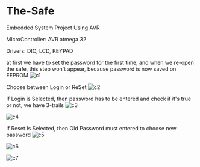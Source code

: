 # The-Safe
Embedded System Project Using AVR

MicroController: AVR atmega 32

Drivers: DIO, LCD, KEYPAD

at first we have to set the password for the first time, and when we re-open the safe, this step won't appear, because password is now saved on EEPROM
![c1](https://user-images.githubusercontent.com/120275931/222932468-36724656-33b0-4d79-915f-6663dba505b3.png)

Choose between Login or ReSet
![c2](https://user-images.githubusercontent.com/120275931/222932473-af00cf61-7301-4a28-8725-56788948e3c2.png)

If Login is Selected, then password has to be entered and check if it's true or not, we have 3-trails
![c3](https://user-images.githubusercontent.com/120275931/222932475-f9395014-1ec6-4e88-94a1-1b0f9102aea1.png)


![c4](https://user-images.githubusercontent.com/120275931/222932479-9281a525-9773-49a6-99c6-50da0c49d4f6.png)

If Reset Is Selected, then Old Password must entered to choose new password
![c5](https://user-images.githubusercontent.com/120275931/222932482-0e6230a4-f1c5-4dff-b5ef-ec5f1035256b.png)

![c6](https://user-images.githubusercontent.com/120275931/222932484-f3b28eb3-5243-4f35-b78a-6f046f601249.png)

![c7](https://user-images.githubusercontent.com/120275931/222932487-cc1add54-2c31-4ad0-959f-46ea5c0e8c66.png)
